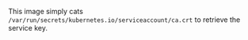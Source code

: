 This image simply cats `/var/run/secrets/kubernetes.io/serviceaccount/ca.crt` to retrieve the service key.
